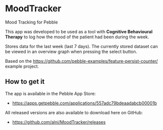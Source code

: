 # MoodTracker
Mood Tracking for Pebble

This app was developed to be used as a tool with **Cognitive Behavioural Therapy** to log how the mood of the patient had been during the week.

Stores data for the last week (last 7 days). The currently stored dataset can be viewed in an overview graph when pressing the select button.

Based on the <https://github.com/pebble-examples/feature-persist-counter/> example project.

## How to get it ##

The app is available in the Pebble App Store:

* <https://apps.getpebble.com/applications/557adc79bdeaadabcb00001b>

All released versions are also available to download here on GitHub:

* <https://github.com/alni/MoodTracker/releases>
